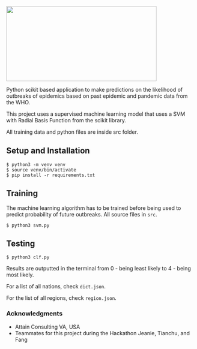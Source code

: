 <img src="https://github.com/SamSamhuns/predemic/blob/master/predemic_logo.jpg" width="400" height="200" />

Python scikit based application to make predictions on the likelihood of outbreaks of epidemics based on past epidemic and pandemic data from the WHO.

This project uses a supervised machine learning model that uses a SVM with Radial Basis Function from the scikit library.

All training data and python files are inside src folder.

## Setup and Installation
```shell
$ python3 -m venv venv
$ source venv/bin/activate
$ pip install -r requirements.txt
```

## Training
The machine learning algorithm has to be trained before being used to predict probability of future outbreaks. All source files in `src`.
```shell
$ python3 svm.py
```

## Testing
```shell
$ python3 clf.py
```

Results are outputted in the terminal from 0 - being least likely to 4 - being most likely.

For a list of all nations, check `dict.json`.

For the list of all regions, check `region.json`.

### Acknowledgments
*   Attain Consulting VA, USA
*   Teammates for this project during the Hackathon Jeanie, Tianchu, and Fang
